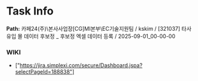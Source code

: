 # Task Info

**Path:** 카페24(주)\본사사업장\[CG]MI본부\EC기술지원팀 / kskim / [321037] 타사 유입 몰 데이터 후보정 _ 후보정 엑셀 데이터 등록 / 2025-09-01_00-00-00

### WIKI
- ["https://jira.simplexi.com/secure/Dashboard.jspa?selectPageId=188838"]

